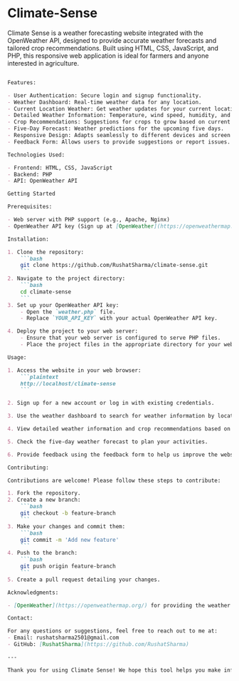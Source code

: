 # Climate-Sense
Climate Sense is a weather forecasting website integrated with the OpenWeather API, designed to provide accurate weather forecasts and tailored crop recommendations.
Built using HTML, CSS, JavaScript, and PHP, this responsive web application is ideal for farmers and anyone interested in agriculture.

```markdown

Features:

- User Authentication: Secure login and signup functionality.
- Weather Dashboard: Real-time weather data for any location.
- Current Location Weather: Get weather updates for your current location.
- Detailed Weather Information: Temperature, wind speed, humidity, and atmospheric conditions.
- Crop Recommendations: Suggestions for crops to grow based on current weather and soil conditions.
- Five-Day Forecast: Weather predictions for the upcoming five days.
- Responsive Design: Adapts seamlessly to different devices and screen sizes.
- Feedback Form: Allows users to provide suggestions or report issues.

Technologies Used:

- Frontend: HTML, CSS, JavaScript
- Backend: PHP
- API: OpenWeather API

Getting Started

Prerequisites:

- Web server with PHP support (e.g., Apache, Nginx)
- OpenWeather API key (Sign up at [OpenWeather](https://openweathermap.org/) to get your free API key)

Installation:

1. Clone the repository:
    ```bash
    git clone https://github.com/RushatSharma/climate-sense.git
    ```
2. Navigate to the project directory:
    ```bash
    cd climate-sense
    ```
3. Set up your OpenWeather API key:
    - Open the `weather.php` file.
    - Replace `YOUR_API_KEY` with your actual OpenWeather API key.

4. Deploy the project to your web server:
    - Ensure that your web server is configured to serve PHP files.
    - Place the project files in the appropriate directory for your web server (e.g., `htdocs` for XAMPP, `www` for WAMP).

Usage:

1. Access the website in your web browser:
    ```plaintext
    http://localhost/climate-sense
    ```

2. Sign up for a new account or log in with existing credentials.

3. Use the weather dashboard to search for weather information by location or use the current location feature.

4. View detailed weather information and crop recommendations based on the current weather.

5. Check the five-day weather forecast to plan your activities.

6. Provide feedback using the feedback form to help us improve the website.

Contributing:

Contributions are welcome! Please follow these steps to contribute:

1. Fork the repository.
2. Create a new branch:
    ```bash
    git checkout -b feature-branch
    ```
3. Make your changes and commit them:
    ```bash
    git commit -m 'Add new feature'
    ```
4. Push to the branch:
    ```bash
    git push origin feature-branch
    ```
5. Create a pull request detailing your changes.

Acknowledgments:

- [OpenWeather](https://openweathermap.org/) for providing the weather data API.

Contact:

For any questions or suggestions, feel free to reach out to me at:
- Email: rushatsharma2501@gmail.com
- GitHub: [RushatSharma](https://github.com/RushatSharma)

---

Thank you for using Climate Sense! We hope this tool helps you make informed decisions and improve your agricultural practices.
```
